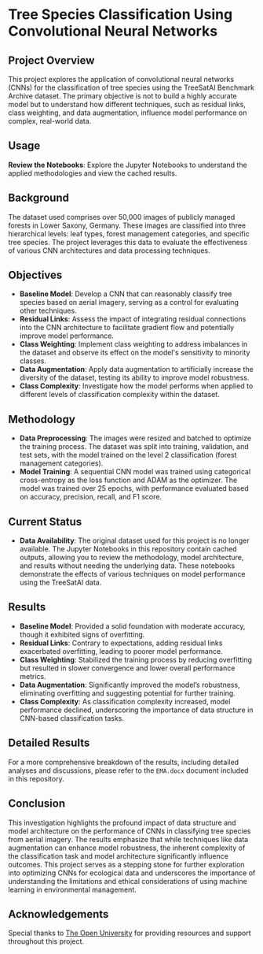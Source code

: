 # Tree Species Classification Using Convolutional Neural Networks

## Project Overview
This project explores the application of convolutional neural networks (CNNs) for the classification of tree species using the TreeSatAI Benchmark Archive dataset. The primary objective is not to build a highly accurate model but to understand how different techniques, such as residual links, class weighting, and data augmentation, influence model performance on complex, real-world data.

## Usage
**Review the Notebooks**: Explore the Jupyter Notebooks to understand the applied methodologies and view the cached results.

## Background
The dataset used comprises over 50,000 images of publicly managed forests in Lower Saxony, Germany. These images are classified into three hierarchical levels: leaf types, forest management categories, and specific tree species. The project leverages this data to evaluate the effectiveness of various CNN architectures and data processing techniques.

## Objectives
- **Baseline Model**: Develop a CNN that can reasonably classify tree species based on aerial imagery, serving as a control for evaluating other techniques.
- **Residual Links**: Assess the impact of integrating residual connections into the CNN architecture to facilitate gradient flow and potentially improve model performance.
- **Class Weighting**: Implement class weighting to address imbalances in the dataset and observe its effect on the model's sensitivity to minority classes.
- **Data Augmentation**: Apply data augmentation to artificially increase the diversity of the dataset, testing its ability to improve model robustness.
- **Class Complexity**: Investigate how the model performs when applied to different levels of classification complexity within the dataset.

## Methodology
- **Data Preprocessing**: The images were resized and batched to optimize the training process. The dataset was split into training, validation, and test sets, with the model trained on the level 2 classification (forest management categories).
- **Model Training**: A sequential CNN model was trained using categorical cross-entropy as the loss function and ADAM as the optimizer. The model was trained over 25 epochs, with performance evaluated based on accuracy, precision, recall, and F1 score.

## Current Status
- **Data Availability**: The original dataset used for this project is no longer available. The Jupyter Notebooks in this repository contain cached outputs, allowing you to review the methodology, model architecture, and results without needing the underlying data. These notebooks demonstrate the effects of various techniques on model performance using the TreeSatAI data.

## Results
- **Baseline Model**: Provided a solid foundation with moderate accuracy, though it exhibited signs of overfitting.
- **Residual Links**: Contrary to expectations, adding residual links exacerbated overfitting, leading to poorer model performance.
- **Class Weighting**: Stabilized the training process by reducing overfitting but resulted in slower convergence and lower overall performance metrics.
- **Data Augmentation**: Significantly improved the model’s robustness, eliminating overfitting and suggesting potential for further training.
- **Class Complexity**: As classification complexity increased, model performance declined, underscoring the importance of data structure in CNN-based classification tasks.

## Detailed Results
For a more comprehensive breakdown of the results, including detailed analyses and discussions, please refer to the `EMA.docx` document included in this repository.

## Conclusion
This investigation highlights the profound impact of data structure and model architecture on the performance of CNNs in classifying tree species from aerial imagery. The results emphasize that while techniques like data augmentation can enhance model robustness, the inherent complexity of the classification task and model architecture significantly influence outcomes. This project serves as a stepping stone for further exploration into optimizing CNNs for ecological data and underscores the importance of understanding the limitations and ethical considerations of using machine learning in environmental management.

## Acknowledgements
Special thanks to [The Open University](https://www.open.ac.uk/) for providing resources and support throughout this project.
